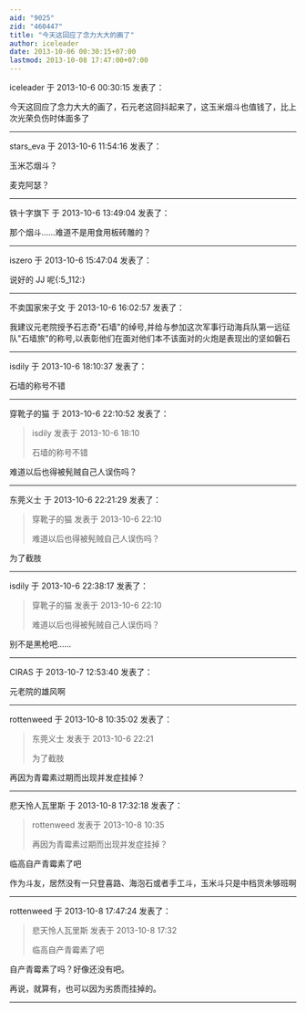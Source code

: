 ```yaml
---
aid: "9025"
zid: "460447"
title: "今天这回应了念力大大的画了"
author: iceleader
date: 2013-10-06 00:30:15+07:00
lastmod: 2013-10-08 17:47:00+07:00
---
```


iceleader 于 2013-10-6 00:30:15 发表了：

今天这回应了念力大大的画了，石元老这回抖起来了，这玉米烟斗也值钱了，比上次光荣负伤时体面多了

---

stars_eva 于 2013-10-6 11:54:16 发表了：

玉米芯烟斗？

麦克阿瑟？

---

铁十字旗下 于 2013-10-6 13:49:04 发表了：

那个烟斗……难道不是用食用板砖雕的？

---

iszero 于 2013-10-6 15:47:04 发表了：

说好的 JJ 呢{:5_112:}

---

不卖国家宋子文 于 2013-10-6 16:02:57 发表了：

我建议元老院授予石志奇"石墙"的绰号,并给与参加这次军事行动海兵队第一远征队"石墙旅"的称号,以表彰他们在面对他们本不该面对的火炮是表现出的坚如磐石

---

isdily 于 2013-10-6 18:10:37 发表了：

石墙的称号不错

---

穿靴子的猫 于 2013-10-6 22:10:52 发表了：

> isdily 发表于 2013-10-6 18:10
>
> 石墙的称号不错

难道以后也得被髡贼自己人误伤吗？

---

东莞义士 于 2013-10-6 22:21:29 发表了：

> 穿靴子的猫 发表于 2013-10-6 22:10
>
> 难道以后也得被髡贼自己人误伤吗？

为了截肢

---

isdily 于 2013-10-6 22:38:17 发表了：

> 穿靴子的猫 发表于 2013-10-6 22:10
>
> 难道以后也得被髡贼自己人误伤吗？

别不是黑枪吧……

---

CIRAS 于 2013-10-7 12:53:40 发表了：

元老院的雄风啊

---

rottenweed 于 2013-10-8 10:35:02 发表了：

> 东莞义士 发表于 2013-10-6 22:21
>
> 为了截肢

再因为青霉素过期而出现并发症挂掉？

---

悲天怜人瓦里斯 于 2013-10-8 17:32:18 发表了：

> rottenweed 发表于 2013-10-8 10:35
>
> 再因为青霉素过期而出现并发症挂掉？

临高自产青霉素了吧

作为斗友，居然没有一只登喜路、海泡石或者手工斗，玉米斗只是中档货未够班啊

---

rottenweed 于 2013-10-8 17:47:24 发表了：

> 悲天怜人瓦里斯 发表于 2013-10-8 17:32
>
> 临高自产青霉素了吧

自产青霉素了吗？好像还没有吧。

再说，就算有，也可以因为劣质而挂掉的。

---
